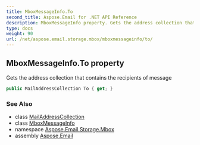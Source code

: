 ```yaml
---
title: MboxMessageInfo.To
second_title: Aspose.Email for .NET API Reference
description: MboxMessageInfo property. Gets the address collection that contains the recipients of message
type: docs
weight: 90
url: /net/aspose.email.storage.mbox/mboxmessageinfo/to/
---
```

## MboxMessageInfo.To property

Gets the address collection that contains the recipients of message

```csharp
public MailAddressCollection To { get; }
```

### See Also

* class [MailAddressCollection](../../../aspose.email/mailaddresscollection/)
* class [MboxMessageInfo](../)
* namespace [Aspose.Email.Storage.Mbox](../../mboxmessageinfo/)
* assembly [Aspose.Email](../../../)



